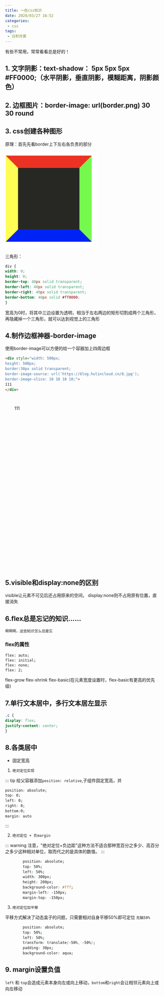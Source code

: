 ```yaml
---
title: 一些css知识
date: 2020/03/27 16:52
categories: 
 - css
tags: 
 - 日积月累
---
```

有些不常用，常常看看总是好的！
<!-- more -->

## 1. 文字阴影：text-shadow： 5px 5px 5px #FF0000;（水平阴影，垂直阴影，模糊距离，阴影颜色）

## 2. 边框图片：border-image: url(border.png) 30 30 round

## 3. css创建各种图形

原理：首先先看border上下左右各负责的部分

![border](/css-border.png)

三角形：
````css
div {
width: 0;
height: 0;
border-top: 40px solid transparent;
border-left: 40px solid transparent;
border-right: 40px solid transparent;
border-bottom: 40px solid #ff0000;
}
````

宽高为0时，将其中三边设置为透明，相当于左右两边的矩形切割成两个三角形，再隐藏掉一个三角形，就可以达到视觉上的三角形


## 4.制作边框神器-border-image
使用border-image可以方便的给一个容器加上四周边框

```html
<div style="width: 500px;
height: 500px;
border:30px solid transparent;
border-image-source: url('https://blog.hulincloud.cn/8.jpg');
border-image-slice: 10 10 10 10;">
111
</div>
```

<div style="width: 500px;
height: 500px;
border:30px solid transparent;
border-image-source: url('https://blog.hulincloud.cn/8.jpg');
border-image-slice: 10 10 10 10;">
111
</div>

## 5.visible和display:none的区别

visible让元素不可见后还占用原来的空间，
display:none则不占用原有位置，直接消失

## 6.flex总是忘记的知识……
`啊啊啊，这些知识怎么总是忘`

### flex的属性

````
flex: auto;
flex: initial;
flex: none;
flex: 2;
````
flex-grow flex-shrink flex-basic(在元素宽度设置时，flex-basic有更高的优先级)

## 7.单行文本居中，多行文本居左显示

```css
.c {
display: flex;
justify-content: center;
}
```

## 8.各类居中

- 固定宽高

1. `绝对定位实现`

::: tip
  给父容器添加`position: relative`,子组件固定宽高，并
```css
position: absolute;
top: 0;
left: 0;
right: 0;
bottom:0;
margin: auto
```
:::


2. `绝对定位 + 负margin`

::: warning
注意，"绝对定位+负边距"这种方法不适合那种宽百分之多少、高百分之多少这种相对单位，取而代之的是具体的数值。
:::

```css
        position: absolute;
        top: 50%;
        left: 50%;
        width: 300px;
        height: 200px;
        background-color: #fff;
        margin-left: -150px;
        margin-top: -150px;
```

3. `绝对定位加平移`

平移方式解决了动态盒子的问题，只需要相对自身平移50%即可定位
`无脑50%`
```css
        position: absolute;
        top: 50%;
        left: 50%;
        transform: translate(-50%, -50%);
        padding: 30px;
        background-color: aqua;
```

## 9. margin设置负值

`left` 和 `top`会造成元素本身向左或向上移动，`bottom`和`right`会让相邻元素向上或向左移动